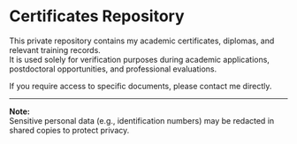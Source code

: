 # Certificates Repository

This private repository contains my academic certificates, diplomas, and relevant training records.  
It is used solely for verification purposes during academic applications, postdoctoral opportunities, and professional evaluations.

If you require access to specific documents, please contact me directly.

---

**Note:**  
Sensitive personal data (e.g., identification numbers) may be redacted in shared copies to protect privacy.
